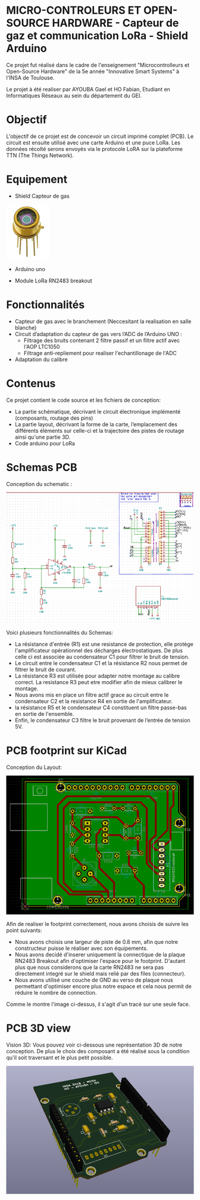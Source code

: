 # MICRO-CONTROLEURS ET OPEN-SOURCE HARDWARE - Capteur de gaz et communication LoRa - Shield Arduino
Ce projet fut réalisé dans le cadre de l'enseignement "Microcontrolleurs et Open-Source Hardware" de la 5e année "Innovative Smart Systems" à l'INSA de Toulouse. 

Le projet à été realiser par AYOUBA Gael et HO Fabian, Etudiant en Informatiques Réseaux au sein du département du GEI.

# Objectif
L'objectif de ce projet est de concevoir un circuit imprimé complet (PCB). 
Le circuit est ensuite utilisé avec une carte Arduino et  une puce LoRa. 
Les données récolté serons envoyés via le protocole LoRA sur la plateforme TTN (The Things Network).

# Equipement
- Shield Capteur de gas

![Our Schematic](./Pictures/CapteurGas.png)

- Arduino uno 	

- Module LoRa RN2483 breakout


# Fonctionnalités
- Capteur de gas avec le branchement (Neccesitant la realisation en salle blanche)
- Circuit d’adaptation du capteur de gas vers l’ADC de l’Arduino UNO :
  - Filtrage des bruits contenant 2 filtre passif et un filtre actif avec l'AOP LTC1050
  - Filtrage anti-repliement pour realiser l'echantillonage de l'ADC
- Adaptation du calibre
 
# Contenus
Ce projet contient le code source et les fichiers de conception:

- La partie schématique, décrivant le circuit électronique implémenté (composants, routage des pins)
- La partie layout, décrivant la forme de la carte, l’emplacement des différents éléments sur celle-ci et la trajectoire des pistes de routage ainsi qu'une partie 3D.
- Code arduino pour LoRa

# Schemas PCB
Conception du schematic :

![Our Schematic](./Pictures/schemaPCB.png)


Voici plusieurs fonctionnalités du Schemas:

- La résistance d'entrée (R1) est une resistance de protection, elle protège l'amplificateur opérationnel des décharges électrostatiques. De plus celle ci est associée au condensateur C1 pour filtrer le bruit de tension.
- Le circuit entre le condensateur C1 et la résistance R2 nous permet de filtrer le bruit de courant.
- La résistance R3 est utilisée pour adapter notre montage au calibre correct. La resistance R3 peut etre modifier afin de mieux calibrer le montage.
- Nous avons mis en place un filtre actif grace au circuit entre le condensateur C2 et la resistance R4 en sortie de l'amplificateur.
- la résistance R5 et le condensateur C4 constituent un filtre passe-bas en sortie de l'ensemble.
- Enfin, le condensateur C3 filtre le bruit provenant de l’entrée de tension 5V.


# PCB footprint sur KiCad
Conception du Layout:

![Our Schematic](./Pictures/pcb.png)

Afin de realiser le footprint correctement, nous avons choisis de suivre les point suivants:
- Nous avons choisis une largeur de piste de 0.8 mm, afin que notre constructeur puisse le réaliser avec son équipements.
- Nous avons decidé d'inserer uniquement la connectique de la plaque RN2483 Breakout afin d'optimiser l'espace pour le footprint. D'autant plus que nous considerons que la carte RN2483 ne sera pas directement integré sur le shield mais relié par des files (connecteur).
- Nous avons utilisé une couche de GND au verso de plaque nous permettant d'optimiser encore plus notre espace et cela nous permit de réduire le nombre de connection.

Comme le montre l'image ci-dessus, il s'agit d'un tracé sur une seule face. 
# PCB 3D view
Vision 3D:
Vous pouvez voir ci-dessous une représentation 3D de notre conception. De plus le choix des composant a été réalisé sous la condition qu'il soit traversant et le plus petit possible.

![Our Schematic](./Pictures/3D.png)

